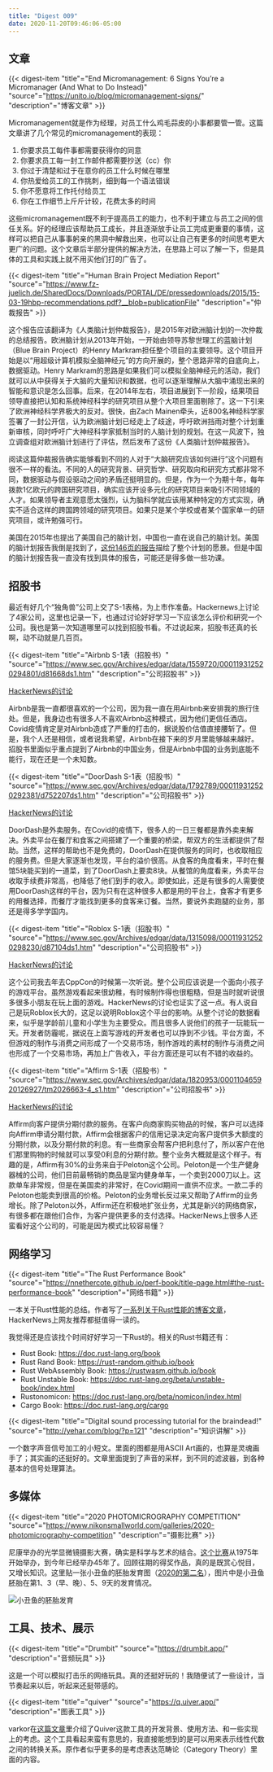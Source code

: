 ```yaml
---
title: "Digest 009"
date: 2020-11-20T09:46:06-05:00
---
```


## 文章

{{< digest-item "title"="End Micromanagement: 6 Signs You’re a Micromanager (And What to Do Instead)" "source"="https://unito.io/blog/micromanagement-signs/" "description"="博客文章" >}}

Micromanagement就是作为经理，对员工什么鸡毛蒜皮的小事都要管一管。这篇文章讲了几个常见的micromanagement的表现：

1. 你要求员工每件事都需要获得你的同意
2. 你要求员工每一封工作邮件都需要抄送（cc）你
3. 你过于清楚和过于在意你的员工什么时候在哪里
4. 你热爱给员工的工作挑刺，细到每一个语法错误
5. 你不愿意将工作托付给员工
6. 你在工作细节上斤斤计较，花费太多的时间

这些micromanagement既不利于提高员工的能力，也不利于建立与员工之间的信任关系。好的经理应该帮助员工成长，并且逐渐放手让员工完成更重要的事情，这样可以把自己从事事躬亲的黑洞中解救出来，也可以让自己有更多的时间思考更大更广的问题。这个文章后半部分提供的解决方法，在思路上可以了解一下，但是具体的工具和实践上就不用买他们打的广告了。

{{< digest-item "title"="Human Brain Project Mediation Report" "source"="https://www.fz-juelich.de/SharedDocs/Downloads/PORTAL/DE/pressedownloads/2015/15-03-19hbp-recommendations.pdf?__blob=publicationFile" "description"="仲裁报告" >}}

这个报告应该翻译为《人类脑计划仲裁报告》，是2015年对欧洲脑计划的一次仲裁的总结报告。欧洲脑计划从2013年开始，一开始由领导苏黎世理工的蓝脑计划（Blue Brain Project）的Henry Markram担任整个项目的主要领导。这个项目开始是以“用超级计算机模拟全脑神经元”的方向开展的，整个思路非常的自底向上，数据驱动。Henry Markram的思路是如果我们可以模拟全脑神经元的活动，我们就可以从中获得关于大脑的大量知识和数据，也可以逐渐理解从大脑中涌现出来的智能和意识是怎么回事。后来，在2014年左右，项目进展到下一阶段，结果项目领导直接把认知和系统神经科学的研究项目从整个大项目里面剔除了。这一下引来了欧洲神经科学界极大的反对。很快，由Zach Mainen牵头，近800名神经科学家签署了一封公开信，认为欧洲脑计划已经走上了歧途，呼吁欧洲挡雨对整个计划重新审核，同时呼吁广大神经科学家抵制当时的人脑计划的规划。在这一风波下，独立调查组对欧洲脑计划进行了评估，然后发布了这份《人类脑计划仲裁报告》。

阅读这篇仲裁报告确实能够看到不同的人对于“大脑研究应该如何进行”这个问题有很不一样的看法。不同的人的研究背景、研究哲学、研究取向和研究方式都非常不同，数据驱动与假设驱动之间的矛盾还挺明显的。但是，作为一个为期十年，每年拨款1亿欧元的跨国研究项目，确实应该开设多元化的研究项目来吸引不同领域的人才。如果领导者主观意愿太强烈，认为脑科学就应该用某种特定的方式实现，确实不适合这样的跨国跨领域的研究项目。如果只是某个学校或者某个国家单一的研究项目，或许勉强可行。

美国在2015年也提出了美国自己的脑计划，中国也一直在说自己的脑计划。美国的脑计划报告我倒是找到了，[这份146页的报告](https://braininitiative.nih.gov/sites/default/files/pdfs/brain2025_508c.pdf)描绘了整个计划的愿景。但是中国的脑计划报告我一直没有找到具体的报告，可能还是得多做一些功课。

## 招股书

最近有好几个“独角兽”公司上交了S-1表格，为上市作准备。Hackernews上讨论了4家公司，这里也记录一下，也通过讨论好好学习一下应该怎么评价和研究一个公司。我也是第一次知道哪里可以找到招股书看。不过说起来，招股书还真的长啊，动不动就是几百页。

{{< digest-item "title"="Airbnb S-1表（招股书）" "source"="https://www.sec.gov/Archives/edgar/data/1559720/000119312520294801/d81668ds1.htm" "description"="公司招股书" >}}

[HackerNews的讨论](https://news.ycombinator.com/item?id=25117362&utm_term=comment)

Airbnb是我一直都很喜欢的一个公司，因为我一直在用Airbnb来安排我的旅行住处。但是，我身边也有很多人不喜欢Airbnb这种模式，因为他们更信任酒店。Covid疫情肯定是对Airbnb造成了严重的打击的，据说股价估值直接腰斩了。但是，我个人还是相信，或者说我希望，Airbnb在接下来的岁月里能够越来越好。招股书里面似乎重点提到了Airbnb的中国业务，但是Airbnb中国的业务到底能不能行，现在还是一个未知数。

{{< digest-item "title"="DoorDash S-1表（招股书）" "source"="https://www.sec.gov/Archives/edgar/data/1792789/000119312520292381/d752207ds1.htm" "description"="公司招股书" >}}

[HackerNews的讨论](https://news.ycombinator.com/item?id=25082043&utm_term=comment)

DoorDash是外卖服务。在Covid的疫情下，很多人的一日三餐都是靠外卖来解决。外卖平台在餐厅和食客之间搭建了一个重要的桥梁，帮双方的生活都提供了帮助。当然，这样的帮助也不是免费的，DoorDash在提供服务的同时，也收取相应的服务费。但是大家逐渐也发现，平台的溢价很高。从食客的角度看来，平时在餐馆5块能买到的一道菜，到了DoorDash上要卖8块。从餐馆的角度看来，外卖平台收取手续费非常高，也降低了他们到手的收入。即使如此，还是有很多的人需要使用DoorDash这样的平台，因为只有在这种很多人都是用的平台上，食客才有更多的用餐选择，而餐厅才能找到更多的食客来订餐。当然，要说外卖跑腿的业务，那还是得多学学国内。

{{< digest-item "title"="Roblox S-1表（招股书）" "source"="https://www.sec.gov/Archives/edgar/data/1315098/000119312520298230/d87104ds1.htm" "description"="公司招股书" >}}

[HackerNews的讨论](https://news.ycombinator.com/item?id=25154995&utm_term=comment)

这个公司我去年去CppCon的时候第一次听说。整个公司应该说是一个面向小孩子的游戏平台。虽然游戏看起来很幼稚，有时候制作得也很粗糙，但是当时就听说很多很多小朋友在玩上面的游戏。HackerNews的讨论也证实了这一点。有人说自己是玩Roblox长大的，这足以说明Roblox这个平台的影响。从整个讨论的数据看来，似乎是学龄前儿童和小学生为主要受众。而且很多人说他们的孩子一玩能玩一天。开发者防霾呢，据说在上面写游戏的开发者也可以挣到不少钱。平台方面，不但游戏的制作与消费之间形成了一个交易市场，制作游戏的素材的制作与消费之间也形成了一个交易市场，再加上广告收入，平台方面还是可以有不错的收益的。

{{< digest-item "title"="Affirm S-1表（招股书）" "source"="https://www.sec.gov/Archives/edgar/data/1820953/000110465920126927/tm2026663-4_s1.htm" "description"="公司招股书" >}}

[HackerNews的讨论](https://news.ycombinator.com/item?id=25143334&utm_term=comment)

Affirm向客户提供分期付款的服务。在客户向商家购买物品的时候，客户可以选择向Affirm申请分期付款，Affirm会根据客户的信用记录决定向客户提供多大额度的分期付款，以及分期付款的利息。有一些商家会帮客户把利息付了，所以客户在他们那里购物的时候就可以享受0利息的分期付款。整个业务大概就是这个样子。有趣的是，Affirm有30%的业务来自于Peloton这个公司。Peloton是一个生产健身器械的公司，他们目前最畅销的商品是室内健身单车，一个卖到2000刀以上。这款单车非常规，但是在美国卖的非常好，在Covid期间一直供不应求。一款二手的Peloton也能卖到很高的价格。Peloton的业务增长反过来又帮助了Affirm的业务增长。除了Peloton以外，Affirm还在积极地扩张业务，尤其是新兴的网络商家，有很多都在跟他们合作，为客户提供更多的支付选择。HackerNews上很多人还蛮看好这个公司的，可能是因为模式比较容易懂？


## 网络学习

{{< digest-item "title"="The Rust Performance Book" "source"="https://nnethercote.github.io/perf-book/title-page.html#the-rust-performance-book" "description"="网络书籍" >}}

一本关于Rust性能的总结。作者写了[一系列关于Rust性能的博客文章](https://blog.mozilla.org/nnethercote/2020/09/08/how-to-speed-up-the-rust-compiler-one-last-time/)，HackerNews上网友推荐都挺值得一读的。

我觉得还是应该找个时间好好学习一下Rust的。相关的Rust书籍还有：

* Rust Book: https://doc.rust-lang.org/book
* Rust Rand Book: https://rust-random.github.io/book
* Rust WebAssembly Book: https://rustwasm.github.io/book
* Rust Unstable Book: https://doc.rust-lang.org/beta/unstable-book/index.html
* Rustonomicon: https://doc.rust-lang.org/beta/nomicon/index.html
* Cargo Book: https://doc.rust-lang.org/cargo

{{< digest-item "title"="Digital sound processing tutorial for the braindead!" "source"="http://yehar.com/blog/?p=121" "description"="知识讲解" >}}

一个数字声音信号加工的小短文。里面的图都是用ASCII Art画的，也算是灵魂画手了；其实画的还挺好的。文章里面提到了声音的采样，到不同的滤波器，到各种基本的信号处理算法。

## 多媒体

{{< digest-item "title"="2020 PHOTOMICROGRAPHY COMPETITION" "source"="https://www.nikonsmallworld.com/galleries/2020-photomicrography-competition" "description"="摄影比赛" >}}

尼康举办的光学显微镜摄影大赛，确实是科学与艺术的结合。[这个比赛](https://www.nikonsmallworld.com/galleries/photomicrography-competition)从1975年开始举办，到今年已经举办45年了。回顾往期的得奖作品，真的是既赏心悦目，又增长知识。这里贴一张小丑鱼的胚胎发育图（[2020的第二名](https://www.nikonsmallworld.com/galleries/2020-photomicrography-competition/embryonic-development-of-a-clownfish-amphiprion-percula-on-days-1-3-morning-and-evening-5-and-9)），图片中是小丑鱼胚胎在第1、3（早、晚）、5、9天的发育情况。

![小丑鱼的胚胎发育](https://www.nikonsmallworld.com/images/photos/2020/No2-Amphiprion1_Daniel-Knop.jpg)

## 工具、技术、展示

{{< digest-item "title"="Drumbit" "source"="https://drumbit.app/" "description"="音频玩具" >}}

这是一个可以模拟打击乐的网络玩具。真的还挺好玩的！我随便试了一些设计，当节奏起来以后，听起来还挺带感的。

{{< digest-item "title"="quiver" "source"="https://q.uiver.app/" "description"="图表工具" >}}

varkor在[这篇文章](https://varkor.github.io/blog/2020/11/25/announcing-quiver.html)里介绍了Quiver这款工具的开发背景、使用方法、和一些实现上的考虑。这个工具看起来蛮有意思的，我直接能想到的是可以用来表示线性代数之间的转换关系。原作者似乎更多的是考虑表达范畴论（Category Theory）里面的内容。
